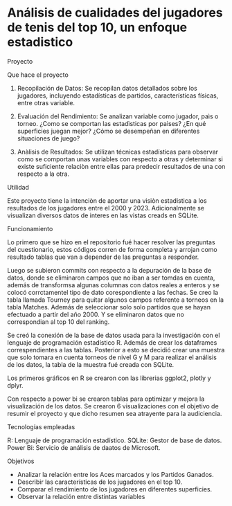 # Análisis de cualidades del jugadores de tenis del top 10, un enfoque estadistico

 Proyecto 

 Que hace el proyecto

1. Recopilación de Datos: Se recopilan datos detallados sobre los jugadores, incluyendo estadísticas de partidos, características físicas, entre otras variable.

2. Evaluación del Rendimiento: Se analizan variable como jugador, paìs o torneo. ¿Como se comportan las estadìsticas por paìses? ¿En qué superficies juegan mejor? ¿Cómo se desempeñan en diferentes situaciones de juego?

3. Anàlisis de Resultados: Se utilizan técnicas estadísticas para observar como se comportan unas variables con respecto a otras y determinar si existe suficiente relaciòn entre ellas para predecir resultados de una con respecto a la otra.

Utilidad

Este proyecto tiene la intenciòn de aportar una visiòn estadistica a los resultados de los jugadores entre el 2000 y 2023. Adicionalmente se visualizan diversos datos de interes en las vistas creads en SQLite. 


 Funcionamiento 

 Lo primero que se hizo en el repositorio fué hacer resolver las preguntas del cuestionario, estos códigos corren de forma completa y arrojan como resultado tablas que van a depender de las preguntas a responder. 

 Luego se subieron commits con respecto a la depuración de la base de datos, donde se eliminaron campos que no iban a ser tomdas en cuenta, además de transformsa algunas columnas con datos reales a enteros y se colocó corrctamentel tipo de dato corespondiente a las fechas. Se creo la tabla llamada Tourney para quitar algunos campos referente a torneos en la tabla Matches. Además de seleccionar solo solo partidos que se hayan efectuado a partir del año 2000. Y se eliminaron datos que no correspondian al top 10 del ranking.

 Se creó la conexión de la base de datos usada para la investigación con el lenguaje de programación estadístico R. Además de crear los dataframes correspendientes a las tablas. 
 Posterior a esto se decidió crear una muestra  que solo tomara en cuenta torneos de nivel G y M para realizar el análisis de los datos, la tabla de la muestra fué creada con SQLite.

 Los primeros gráficos en R se crearon con las librerias ggplot2, plotly y dplyr. 


 Con respecto a power bi se crearon tablas para optimizar y mejora la visualización de los datos. Se crearon 6 visualizaciones con el objetivo de resumir el proyecto y que dicho resumen sea atrayente para la audiciencia.

 Tecnologías empleadas

 R: Lenguaje de programación estadístico.
 SQLite: Gestor de base de datos.
 Power Bi: Servicio de análisis de daatos de Microsoft.

 Objetivos

- Analizar la relación entre los Aces marcados y los Partidos Ganados.
- Describir las características de los jugadores en el top 10.
- Comparar el rendimiento de los jugadores en diferentes superficies.
- Observar la relación entre distintas variables

 

 
 

